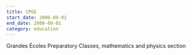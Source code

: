 ```yaml
---
title: CPGE
start_date: 2006-09-01
end_date: 2008-09-01
category: education
---
```


Grandes Écoles Preparatory Classes, mathematics and physics section
